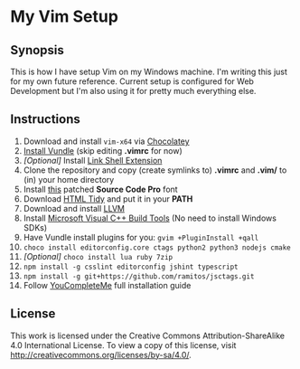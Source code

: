 # My Vim Setup

## Synopsis

This is how I have setup Vim on my Windows machine. I'm writing this just for my own future reference. Current setup is configured for Web Development but I'm also using it for pretty much everything else.

## Instructions

1.  Download and install `vim-x64` via [Chocolatey][1]
2.  [Install Vundle][2] (skip editing **.vimrc** for now)
3.  *[Optional]* Install [Link Shell Extension][3]
4.  Clone the repository and copy (create symlinks to) **.vimrc** and 
    **.vim/** to (in) your home directory
5.  Install [this][4] patched **Source Code Pro** font
6.  Download [HTML Tidy][5] and put it in your **PATH**
7.  Download and install [LLVM][6]
8.  Install [Microsoft Visual C++ Build Tools][7] (No need to install Windows SDKs)
9.  Have Vundle install plugins for you:
    `gvim +PluginInstall +qall`
10. `choco install editorconfig.core ctags python2 python3 nodejs cmake`
11. *[Optional]* `choco install lua ruby 7zip`
12. `npm install -g csslint editorconfig jshint typescript`
13. `npm install -g git+https://github.com/ramitos/jsctags.git`
14. Follow [YouCompleteMe][8] full installation guide

[1]: https://chocolatey.org/
[2]: https://github.com/VundleVim/Vundle.vim/wiki/Vundle-for-Windows#git-on-windows
[3]: http://schinagl.priv.at/nt/hardlinkshellext/hardlinkshellext.html
[4]: https://github.com/powerline/fonts/tree/master/SourceCodePro
[5]: http://binaries.html-tidy.org/
[6]: http://llvm.org/releases/download.html
[7]: https://www.microsoft.com/en-us/download/details.aspx?id=49983
[8]: https://github.com/Valloric/YouCompleteMe

## License

This work is licensed under the Creative Commons Attribution-ShareAlike 4.0 International License. 
To view a copy of this license, visit http://creativecommons.org/licenses/by-sa/4.0/.
